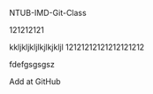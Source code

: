 NTUB-IMD-Git-Class

121212121


kkljkljkljlkjlkjkljl
12121212121212121212

fdefgsgsgsz

Add at GitHub
